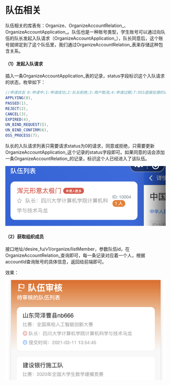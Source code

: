 # 队伍相关

队伍相关的库表有：Organize、OrganizeAccountRelation\_、OrganizeAccountApplication\_。队伍也是一种账号类型，学生账号可以通过向队伍的队长发起入队请求（OrganizeAccountApplication\_），队长同意后，这个账号就绑定到了这个队伍里，我们通过OrganizeAccountRelation\_表来存储这种包含关系。

#### （1）发起入队请求

插入一条OrganizeAccountApplication\_表的记录，status字段标识这个入队请求的状态，枚举如下：

```java
//申请状态 0:申请中;1:申请成功;2:队长拒绝;3:用户取消;4:申请过期;7:OSS直接处理的请求(不在list接口展示);
APPLYING(0),
PASSED(1),
REJECT(2),
CANCEL(3),
EXPIRED(4),
UN_BIND_REQUEST(5),
UN_BIND_CONFIRM(6),
OSS_PROCESS(7);
```

队长的入队请求列表只需要请求status为0的请求，同意或拒绝，只需要更新OrganizeAccountApplication\_这个记录的status字段即可。如果同意的话会添加一条OrganizeAccountRelation\_的记录，标识这个人已经进入了该队伍。

![](../../.gitbook/assets/image%20%2833%29.png)

#### （2）获取组织成员

接口地址/desire\_fu/v1/organize/listMember，参数队伍id，在OrganizeAccountRelation\_查询即可，每一条记录对应着一个人，根据accountId查询账号的具体信息，返回给前端即可。

效果：

![](../../.gitbook/assets/image%20%2831%29.png)

